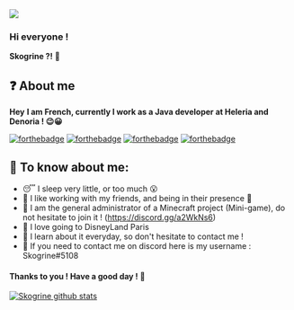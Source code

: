 
<img src="https://media0.giphy.com/media/i0lZAPw40F212/giphy.gif" />

### Hi everyone !

**Skogrine ?!** 🍜

## ❓ About me

**Hey**
**I am French, currently I work as a Java developer at Heleria and Denoria ! 😉😀**

[![forthebadge](https://forthebadge.com/images/badges/uses-js.svg)](https://forthebadge.com)
[![forthebadge](https://forthebadge.com/images/badges/uses-html.svg)](https://forthebadge.com)
[![forthebadge](https://forthebadge.com/images/badges/uses-git.svg)](https://forthebadge.com)
[![forthebadge](https://forthebadge.com/images/badges/uses-css.svg)](https://forthebadge.com)

## 🤫 To know about me:

- 😴 I sleep very little, or too much 😮
- 💌 I like working with my friends, and being in their presence 🥺
- 👹 I am the general administrator of a Minecraft project (Mini-game), do not hesitate to join it ! (https://discord.gg/a2WkNs6)
- 🏰 I love going to DisneyLand Paris
- 📂 I learn about it everyday, so don't hesitate to contact me !
- 💭 If you need to contact me on discord here is my username : Skogrine#5108

#### Thanks to you ! Have a good day ! 👋


[![Skogrine github stats](https://github-readme-stats.vercel.app/api?username=Skogrine&theme=blue-green)](https://github.com/Skogrine)
